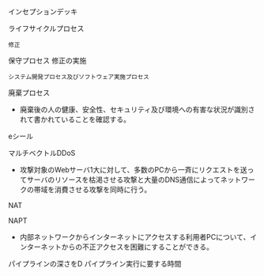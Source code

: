 

インセプションデッキ

ライフサイクルプロセス

    修正

保守プロセス
修正の実施

    システム開発プロセス及びソフトウェア実施プロセス

廃棄プロセス
- 廃棄後の人の健康、安全性、セキュリティ及び環境への有害な状況が識別されて書かれていることを確認する。

eシール

マルチベクトルDDoS
- 攻撃対象のWebサーバ1大に対して、多数のPCから一斉にリクエストを送ってサーバのリソースを枯渇させる攻撃と大量のDNS通信によってネットワークの帯域を消費させる攻撃を同時に行う。

NAT


NAPT
- 内部ネットワークからインターネットにアクセスする利用者PCについて、インターネットからの不正アクセスを困難にすることができる。


パイプラインの深さをD
パイプライン実行に要する時間